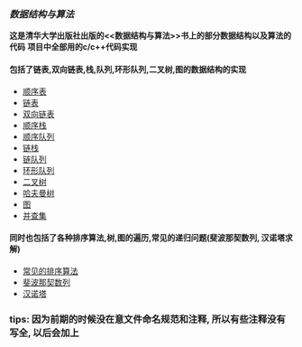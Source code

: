 ### ***数据结构与算法***
**这是清华大学出版社出版的<<数据结构与算法>>书上的部分数据结构以及算法的代码**
**项目中全部用的c/c++代码实现**
#### 包括了链表,双向链表,栈,队列,环形队列,二叉树,图的数据结构的实现
+ [顺序表](./src/SqTable.cc)
+ [链表](./src/LinkedList.cc)
+ [双向链表](./src/DLinkList.cc)
+ [顺序栈](./src/SqStack.cc)
+ [顺序队列](./src/SqQueue.cc)
+ [链栈](./src/ListStack.cc)
+ [链队列](./src/LinkedQueue.cc)
+ [环形队列](./src/RdQueue.cc)
+ [二叉树](./src/binarytree.cc)
+ [哈夫曼树](./src/haffman.cc)
+ [图](./src/graph.cc)
+ [并查集](./src/ufstree.h)
#### 同时也包括了各种排序算法,树,图的遍历,常见的递归问题(斐波那契数列, 汉诺塔求解)
+ [常见的排序算法](./src/sort.cc)
+ [斐波那契数列](./src/fib.cc)
+ [汉诺塔](./src/hanoi.cc)

### tips: 因为前期的时候没在意文件命名规范和注释, 所以有些注释没有写全, 以后会加上